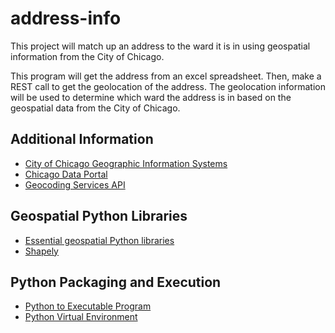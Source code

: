 # address-info

This project will match up an address to the ward it is in using geospatial information from the City of Chicago.

This program will get the address from an excel spreadsheet.  Then, make a REST call to get the geolocation of the
address.  The geolocation information will be used to determine which ward the address is in based on the geospatial
data from the City of Chicago.

## Additional Information
- [City of Chicago Geographic Information Systems](https://www.cityofchicago.org/city/en/depts/doit/provdrs/gis.html)
- [Chicago Data Portal](https://data.cityofchicago.org/Facilities-Geographic-Boundaries/Boundaries-Wards-2015-/sp34-6z76)
- [Geocoding Services API](https://geocoding.geo.census.gov/geocoder/Geocoding_Services_API.pdf)

## Geospatial Python Libraries
- [Essential geospatial Python libraries](https://medium.com/@chrieke/essential-geospatial-python-libraries-5d82fcc38731)
- [Shapely](https://shapely.readthedocs.io/en/stable/manual.html)

## Python Packaging and Execution
- [Python to Executable Program](https://medium.com/dreamcatcher-its-blog/making-an-stand-alone-executable-from-a-python-script-using-pyinstaller-d1df9170e263)
- [Python Virtual Environment](https://packaging.python.org/guides/installing-using-pip-and-virtualenv/)